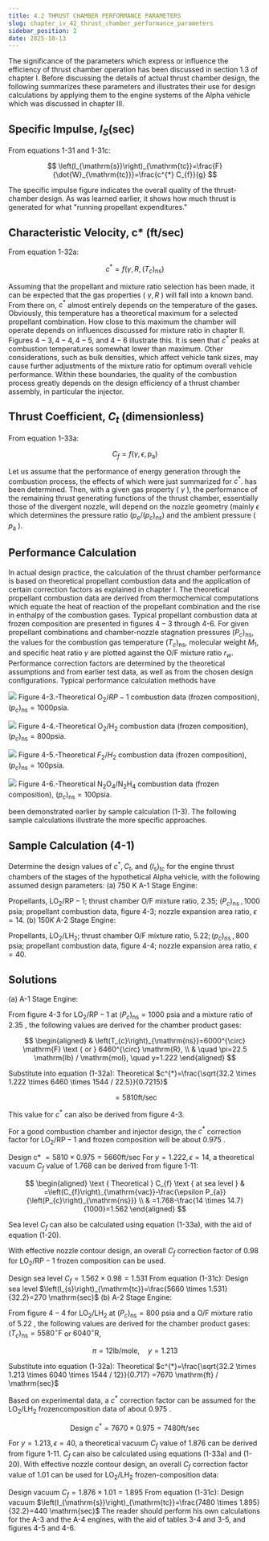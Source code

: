 ```yaml
---
title: 4.2 THRUST CHAMBER PERFORMANCE PARAMETERS
slug: chapter_iv_42_thrust_chamber_performance_parameters
sidebar_position: 2
date: 2025-10-13
---
```


The significance of the parameters which express or influence the efficiency of thrust chamber operation has been discussed in section 1.3 of chapter I. Before discussing the details of actual thrust chamber design, the following summarizes these parameters and illustrates their use for design calculations by applying them to the engine systems of the Alpha vehicle which was discussed in chapter III.

## Specific Impulse, $I_{S}(\mathrm{sec})$

From equations 1-31 and 1-31c:

$$
\left(I_{\mathrm{s}}\right)_{\mathrm{tc}}=\frac{F}{\dot{W}_{\mathrm{tc}}}=\frac{c^{*} C_{f}}{g}
$$

The specific impulse figure indicates the overall quality of the thrust-chamber design. As was learned earlier, it shows how much thrust is generated for what "running propellant expenditures."

## Characteristic Velocity, c* (ft/sec)

From equation 1-32a:

$$
\begin{equation*}
c^{*}=f\left(\gamma, R,\left(T_{c}\right)_{\mathrm{ns}}\right) \tag{4-1}
\end{equation*}
$$

Assuming that the propellant and mixture ratio selection has been made, it can be expected that the gas properties ( $\gamma, R$ ) will fall into a known band. From there on, $c^{*}$ almost entirely depends on the temperature of the gases. Obviously, this temperature has a theoretical maximum for a selected propellant combination. How close
to this maximum the chamber will operate depends on influences discussed for mixture ratio in chapter II. Figures $4-3,4-4,4-5$, and $4-6$ illustrate this. It is seen that $c^{*}$ peaks at combustion temperatures somewhat lower than maximum. Other considerations, such as bulk densities, which affect vehicle tank sizes, may cause further adjustments of the mixture ratio for optimum overall vehicle performance. Within these boundaries, the quality of the combustion process greatly depends on the design efficiency of a thrust chamber assembly, in particular the injector.

## Thrust Coefficient, $C_{t}$ (dimensionless)

From equation 1-33a:

$$
\begin{equation*}
C_{f}=f\left(\gamma, \epsilon, \mathrm{p}_{\mathrm{a}}\right) \tag{4-2}
\end{equation*}
$$

Let us assume that the performance of energy generation through the combustion process, the effects of which were just summarized for $c^{*}$. has been determined. Then, with a given gas property ( $\gamma$ ), the performance of the remaining thrust generating functions of the thrust chamber, essentially those of the divergent nozzle, will depend on the nozzle geometry (mainly $\epsilon$ which determines the pressure ratio $\left(p_{e} /\left(p_{c}\right)_{n s}\right)$ and the ambient pressure ( $p_{\mathrm{a}}$ ).

## Performance Calculation

In actual design practice, the calculation of the thrust chamber performance is based on theoretical propellant combustion data and the application of certain correction factors as explained in chapter I. The theoretical propellant combustion data are derived from thermochemical computations which equate the heat of reaction of the propellant combination and the rise in enthalpy of the combustion gases. Typical propellant combustion data at frozen composition are presented in figures $4-3$ through 4-6. For given propellant combinations and chamber-nozzle stagnation pressures $\left(P_{c}\right)_{\mathrm{ns}}$, the values for the combustion gas temperature $\left(T_{c}\right)_{\mathrm{ns}}$, molecular weight $M_{1}$, and specific heat ratio $\gamma$ are plotted against the $\mathrm{O} / \mathrm{F}$ mixture ratio $r_{w}$. Performance correction factors are determined by the theoretical assumptions and from earlier test data, as
well as from the chosen design configurations. Typical performance calculation methods have

![](/img/DLPRE/image_045.jpg)
Figure 4-3.-Theoretical $\mathrm{O}_{2} / R P-1$ combustion data (frozen composition), $\left(p_{c}\right)_{\mathrm{ns}}=1000 \mathrm{psia}$.

![](/img/DLPRE/image_046.jpg)
Figure 4-4.-Theoretical $\mathrm{O}_{2} / \mathrm{H}_{2}$ combustion data (frozen composition), $\left(p_{c}\right)_{\mathrm{ns}}=800 \mathrm{psia}$.

![](/img/DLPRE/image_047.jpg)
Figure 4-5.-Theoretical $F_{2} / H_{2}$ combustion data (frozen composition), $\left(p_{c}\right)_{\mathrm{ns}}=100 \mathrm{psia}$.

![](/img/DLPRE/image_048.jpg)
Figure 4-6.-Theoretical $\mathrm{N}_{2} \mathrm{O}_{4} / \mathrm{N}_{2} \mathrm{H}_{4}$ combustion data (frozen composition), $\left(p_{c}\right)_{\mathrm{ns}}=100 \mathrm{psia}$.

been demonstrated earlier by sample calculation (1-3). The following sample calculations illustrate the more specific approaches.

## Sample Calculation (4-1)

Determine the design values of $c^{*}, C_{t}$, and $\left(I_{\mathrm{s}}\right)_{\mathrm{tc}}$ for the engine thrust chambers of the stages of the hypothetical Alpha vehicle, with the following assumed design parameters:
(a) 750 K A-1 Stage Engine:

Propellants, $\mathrm{LO}_{2} / \mathrm{RP}-1$; thrust chamber O/F mixture ratio, 2.35; $\left(P_{c}\right)_{\text {ns }}, 1000$ psia; propellant combustion data, figure 4-3; nozzle expansion area ratio, $\epsilon=14$.
(b) $150 K$ A-2 Stage Engine:

Propellants, $\mathrm{LO}_{2} / \mathrm{LH}_{2}$; thrust chamber O/F mixture ratio, $5.22 ;\left(p_{c}\right)_{\text {ns }}, 800$ psia; propellant combustion data, figure 4-4; nozzle expansion area ratio, $\epsilon=40$.

## Solutions

(a) A-1 Stage Engine:

From figure 4-3 for $\mathrm{LO}_{2} / \mathrm{RP}-1$ at $\left(P_{c}\right)_{\mathrm{ns}}=1000$ psia and a mixture ratio of 2.35 , the following values are derived for the chamber product gases:

$$
\begin{aligned}
& \left(T_{c}\right)_{\mathrm{ns}}=6000^{\circ} \mathrm{F} \text { or } 6460^{\circ} \mathrm{R}, \\
& \quad \pi=22.5 \mathrm{lb} / \mathrm{mol}, \quad y=1.222
\end{aligned}
$$

Substitute into equation (1-32a):
Theoretical $c^{*}=\frac{\sqrt{32.2 \times 1.222 \times 6460 \times 1544 / 22.5}}{0.7215}$

$$
=5810 \mathrm{ft} / \mathrm{sec}
$$

This value for $c^{*}$ can also be derived from figure 4-3.

For a good combustion chamber and injector design, the $c^{*}$ correction factor for $\mathrm{LO}_{2} / \mathrm{RP}-1$ and frozen composition will be about 0.975 .

Design c* $=5810 \times 0.975=5660 \mathrm{ft} / \mathrm{sec}$
For $y=1.222, \epsilon=14$, a theoretical vacuum $C_{f}$ value of 1.768 can be derived from figure 1-11:

$$
\begin{aligned}
\text { Theoretical } C_{f} \text { at sea level } & =\left(C_{f}\right)_{\mathrm{vac}}-\frac{\epsilon P_{a}}{\left(P_{c}\right)_{\mathrm{ns}}} \\
& =1.768-\frac{14 \times 14.7}{1000}=1.562
\end{aligned}
$$

Sea level $C_{f}$ can also be calculated using equation (1-33a), with the aid of equation (1-20).

With effective nozzle contour design, an overall $C_{f}$ correction factor of 0.98 for $\mathrm{LO}_{2} / \mathrm{RP}-1$ frozen composition can be used.

Design sea level $C_{f}=1.562 \times 0.98=1.531$
From equation (1-31c):
Design sea level $\left(I_{s}\right)_{\mathrm{tc}}=\frac{5660 \times 1.531}{32.2}=270 \mathrm{sec}$
(b) A-2 Stage Engine:

From figure $4-4$ for $\mathrm{LO}_{2} / \mathrm{LH}_{2}$ at $\left(P_{c}\right)_{\mathrm{ns}}=800$ psia and a $\mathrm{O} / \mathrm{F}$ mixture ratio of 5.22 , the following values are derived for the chamber product gases:
$\left(T_{c}\right)_{\mathrm{ns}}=5580^{\circ} \mathrm{F}$ or $6040^{\circ} \mathrm{R}$,

$$
\pi=12 \mathrm{lb} / \mathrm{mole}, \quad y=1.213
$$

Substitute into equation (1-32a):
Theoretical $c^{*}=\frac{\sqrt{32.2 \times 1.213 \times 6040 \times 1544 / 12}}{0.717} =7670 \mathrm{ft} / \mathrm{sec}$

Based on experimental data, a $c^{*}$ correction factor can be assumed for the $\mathrm{LO}_{2} / \mathrm{LH}_{2}$ frozencomposition data of about 0.975 .

$$
\text { Design } c^{*}=7670 \times 0.975=7480 \mathrm{ft} / \mathrm{sec}
$$

For $y=1.213, \epsilon=40$, a theoretical vacuum $C_{f}$ value of 1.876 can be derived from figure 1-11. $C_{f}$ can also be calculated using equations (1-33a) and (1-20). With effective nozzle contour design, an overall $C_{f}$ correction factor value of 1.01 can be used for $\mathrm{LO}_{2} / \mathrm{LH}_{2}$ frozen-composition data:

Design vacuum $C_{f}=1.876 \times 1.01=1.895$
From equation (1-31c):
Design vacuum $\left(I_{\mathrm{s}}\right)_{\mathrm{tc}}=\frac{7480 \times 1.895}{32.2}=440 \mathrm{sec}$
The reader should perform his own calculations for the A-3 and the A-4 engines, with the aid of tables 3-4 and 3-5, and figures 4-5 and 4-6.